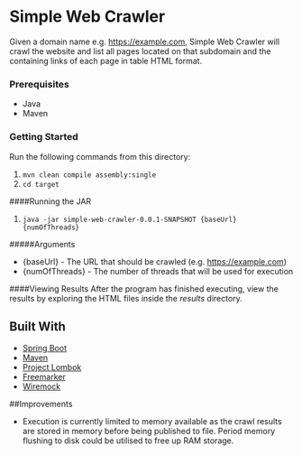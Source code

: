 # Simple Web Crawler

Given a domain name e.g. https://example.com, Simple Web Crawler will crawl the website and list all pages located on 
that subdomain and the containing links of each page in table HTML format.

### Prerequisites 
* Java
* Maven

### Getting Started
Run the following commands from this directory:
1. `mvn clean compile assembly:single`
2. `cd target `

####Running the JAR
1. `java -jar simple-web-crawler-0.0.1-SNAPSHOT {baseUrl} {numOfThreads}`
 
#####Arguments
* {baseUrl} - The URL that should be crawled (e.g. https://example.com)
* {numOfThreads} - The number of threads that will be used for execution

####Viewing Results
After the program has finished executing, view the results by exploring the HTML files inside the <i>results</i> directory.

## Built With
* [Spring Boot](https://spring.io/projects/spring-boot)
* [Maven](https://maven.apache.org/)
* [Project Lombok](https://projectlombok.org/)
* [Freemarker](https://freemarker.apache.org/)
* [Wiremock](http://wiremock.org/)

##Improvements
* Execution is currently limited to memory available as the crawl results are stored in memory before being published to file. 
  Period memory flushing to disk could be utilised to free up RAM storage.